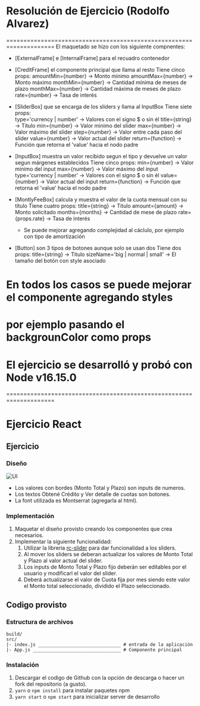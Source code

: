 # Resolución de Ejercicio (Rodolfo Alvarez)
====================================================================
El maquetado se hizo con los siguiente compnentes:

* [ExternalFrame] e [InternalFrame] para el recuadro contenedor

* [CreditFrame] el componente principal que llama al resto
  Tiene cinco props: 
    amountMin={number}        -> Monto mínimo
    amountMax={number}        -> Monto máximo
    monthMin={number}         -> Cantidad mínima de meses de plazo
    monthMax={number}         -> Cantidad máxima de meses de plazo
    rate={number}             -> Tasa de interés

* [SliderBox] que se encarga de los sliders y llama al InputBox
  Tiene siete props:         
    type='currency | number'  -> Valores con el signo $ o sin él
    title={string}            -> Titulo
    min={number}              -> Valor minimo del slider
    max={number}              -> Valor máximo del slider
    step={number}             -> Valor entre cada paso del slider
    value={number}            -> Valor actual del slider
    return={function}         -> Función que retorna el 'value' hacia el nodo padre

* [InputBox] muestra un valor recibido segun el tipo y devuelve un valor segun márgenes establecidos
  Tiene cinco props:
    min={number}              -> Valor minimo del input
    max={number}              -> Valor máximo del input
    type='currency | number'  -> Valores con el signo $ o sin él
    value={number}            -> Valor actual del input
    return={function}         -> Función que retorna el 'value' hacia el nodo padre

* [MontlyFeeBox] calcula y muestra el valor de la cuota mensual con su título
  Tiene cuatro props:
    title={string}            -> Titulo
    amount={amount}           -> Monto solicitado
    months={months}           -> Cantidad de mese de plazo
    rate={props.rate}         -> Tasa de interés
  + Se puede mejorar agregando complejidad al cáclulo, por ejemplo con tipo de amortización

* [Button] son 3 tipos de botones aunque solo se usan dos
  Tiene dos props:
    title={string}                    -> Titulo
    sizeName='big | normal | small'   -> El tamaño del botón con style asociado

# En todos los casos se puede mejorar el componente agregando styles
# por ejemplo pasando el backgrounColor como props

# El ejercicio se desarrolló y probó con Node v16.15.0

====================================================================

# Ejercicio React

## Ejercicio
### Diseño
![UI](/ejercicio.jpg?raw=true)
* Los valores con bordes (Monto Total y Plazo) son inputs de numeros.
* Los textos Obtené Crédito y Ver detalle de cuotas son botones.
* La font utilizada es Montserrat (agregarla al html).

### Implementación
1. Maquetar el diseño provisto creando los componentes que crea necesarios.
2. Implementar la siguiente funcionalidad:
    1. Utilizar la libreria [rc-slider](http://react-component.github.io/slider/) para dar funcionalidad a los sliders.
    2. Al mover los sliders se deberan actualizar los valores de Monto Total y Plazo al valor actual del slider.
    3. Los inputs de Monto Total y Plazo fijo deberán ser editables por el usuario y modificarl el valor del slider.
    3. Deberá actualizarse el valor de Cuota fija por mes siendo este valor el Monto total seleccionado, dividido el Plazo seleccionado.

## Codigo provisto

### Estructura de archivos

````
build/
src/
|- index.js _______________________________ # entrada de la aplicación
|- App.js _________________________________ # Componente principal
````

### Instalación

1. Descargar el codigo de Github con la opción de descarga o hacer un fork del repositorio (a gusto). 
2. `yarn` o `npm install` para instalar paquetes npm 
3. `yarn start` o `npm start` para inicializar server de desarrollo